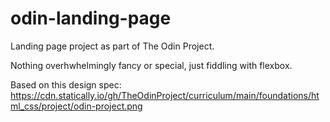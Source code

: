 # odin-landing-page
Landing page project as part of The Odin Project.

Nothing overhwhelmingly fancy or special, just fiddling with flexbox.

Based on this design spec: https://cdn.statically.io/gh/TheOdinProject/curriculum/main/foundations/html_css/project/odin-project.png
